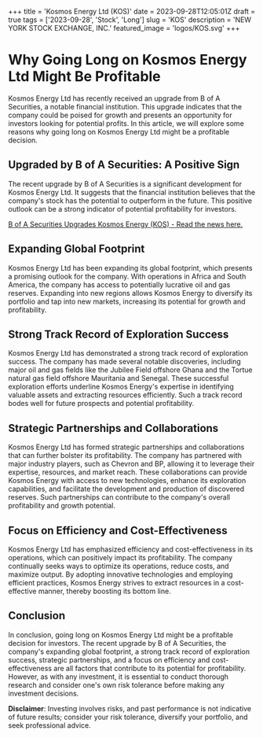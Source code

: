 +++
title = 'Kosmos Energy Ltd (KOS)'
date = 2023-09-28T12:05:01Z
draft = true
tags = ['2023-09-28', 'Stock', 'Long']
slug = 'KOS'
description = 'NEW YORK STOCK EXCHANGE, INC.'
featured_image = 'logos/KOS.svg'
+++
# Why Going Long on Kosmos Energy Ltd Might Be Profitable

Kosmos Energy Ltd has recently received an upgrade from B of A Securities, a notable financial institution. This upgrade indicates that the company could be poised for growth and presents an opportunity for investors looking for potential profits. In this article, we will explore some reasons why going long on Kosmos Energy Ltd might be a profitable decision.

## Upgraded by B of A Securities: A Positive Sign

The recent upgrade by B of A Securities is a significant development for Kosmos Energy Ltd. It suggests that the financial institution believes that the company's stock has the potential to outperform in the future. This positive outlook can be a strong indicator of potential profitability for investors.

[B of A Securities Upgrades Kosmos Energy (KOS) - Read the news here.](https://fintel.io/news/b-of-a-securities-upgrades-kosmos-energy-kos-964)

## Expanding Global Footprint

Kosmos Energy Ltd has been expanding its global footprint, which presents a promising outlook for the company. With operations in Africa and South America, the company has access to potentially lucrative oil and gas reserves. Expanding into new regions allows Kosmos Energy to diversify its portfolio and tap into new markets, increasing its potential for growth and profitability.

## Strong Track Record of Exploration Success

Kosmos Energy Ltd has demonstrated a strong track record of exploration success. The company has made several notable discoveries, including major oil and gas fields like the Jubilee Field offshore Ghana and the Tortue natural gas field offshore Mauritania and Senegal. These successful exploration efforts underline Kosmos Energy's expertise in identifying valuable assets and extracting resources efficiently. Such a track record bodes well for future prospects and potential profitability.

## Strategic Partnerships and Collaborations

Kosmos Energy Ltd has formed strategic partnerships and collaborations that can further bolster its profitability. The company has partnered with major industry players, such as Chevron and BP, allowing it to leverage their expertise, resources, and market reach. These collaborations can provide Kosmos Energy with access to new technologies, enhance its exploration capabilities, and facilitate the development and production of discovered reserves. Such partnerships can contribute to the company's overall profitability and growth potential.

## Focus on Efficiency and Cost-Effectiveness

Kosmos Energy Ltd has emphasized efficiency and cost-effectiveness in its operations, which can positively impact its profitability. The company continually seeks ways to optimize its operations, reduce costs, and maximize output. By adopting innovative technologies and employing efficient practices, Kosmos Energy strives to extract resources in a cost-effective manner, thereby boosting its bottom line.

## Conclusion

In conclusion, going long on Kosmos Energy Ltd might be a profitable decision for investors. The recent upgrade by B of A Securities, the company's expanding global footprint, a strong track record of exploration success, strategic partnerships, and a focus on efficiency and cost-effectiveness are all factors that contribute to its potential for profitability. However, as with any investment, it is essential to conduct thorough research and consider one's own risk tolerance before making any investment decisions.


**Disclaimer**: Investing involves risks, and past performance is not indicative of future results; consider your risk tolerance, diversify your portfolio, and seek professional advice.

